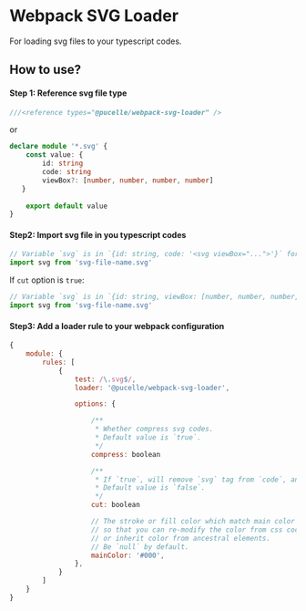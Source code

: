 # Webpack SVG Loader

For loading svg files to your typescript codes.



## How to use?



#### Step 1: Reference svg file type

```ts
///<reference types="@pucelle/webpack-svg-loader" />
```

or 

```ts
declare module '*.svg' {
    const value: {
        id: string
        code: string
        viewBox?: [number, number, number, number]
   }
    
    export default value
}
```


#### Step2: Import svg file in you typescript codes

```ts
// Variable `svg` is in `{id: string, code: '<svg viewBox="...">'}` format.
import svg from 'svg-file-name.svg'
```

If `cut` option is `true`:

```ts
// Variable `svg` is in `{id: string, viewBox: [number, number, number, number], code: '<line>...'}` format.
import svg from 'svg-file-name.svg'
```


#### Step3: Add a loader rule to your webpack configuration

```javascript
{
	module: {
		rules: [
			{
				test: /\.svg$/,
				loader: '@pucelle/webpack-svg-loader',

				options: {

					/** 
					 * Whether compress svg codes.
					 * Default value is `true`.
					 */
					compress: boolean

					/** 
					 * If `true`, will remove `svg` tag from `code`, and add `viewBox` item.
					 * Default value is `false`.
					 */
					cut: boolean

					// The stroke or fill color which match main color will be replaced to `currentColor`,
					// so that you can re-modify the color from css codes,
					// or inherit color from ancestral elements.
					// Be `null` by default.
					mainColor: '#000',
				},
			}
		]
	}
}
```
